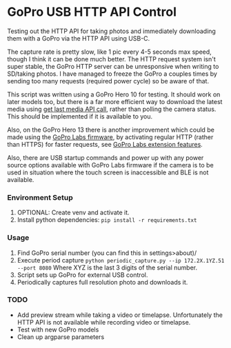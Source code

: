 # GoPro USB HTTP API Control

Testing out the HTTP API for taking photos and immediately downloading them with a GoPro via the HTTP API using USB-C.

The capture rate is pretty slow, like 1 pic every 4-5 seconds max speed, though I think it can be done much better. The HTTP request system isn't super stable, the GoPro HTTP server can be unresponsive when writing to SD/taking photos. I have managed to freeze the GoPro a couples times by sending too many requests (required power cycle) so be aware of that.

This script was written using a GoPro Hero 10 for testing. It should work on later models too, but there is a far more efficient way to download the latest media using [get last media API call](https://gopro.github.io/OpenGoPro/http#tag/Query/operation/OGP_GET_LAST_MEDIA), rather than polling the camera status. This should be implemented if it is available to you.

Also, on the GoPro Hero 13 there is another improvement which could be made using the [GoPro Labs firmware](https://github.com/gopro/labs), by activating regular HTTP (rather than HTTPS) for faster requests, see [GoPro Labs extension features](https://gopro.github.io/labs/control/extensions/). 

Also, there are USB startup commands and power up with any power source options available with GoPro Labs firmware if the camera is to be used in situation where the touch screen is inaccessible and BLE is not available. 

### Environment Setup
1. OPTIONAL: Create venv and activate it.
2. Install python dependencies:
	```pip install -r requirements.txt```

### Usage
1. Find GoPro serial number (you can find this in settings>about)/
2. Execute period capture
	```python periodic_capture.py --ip 172.2X.1YZ.51 --port 8080```
	Where XYZ is the last 3 digits of the serial number.
3. Script sets up GoPro for external USB control.
4. Periodically captures full resolution photo and downloads it.

### TODO
- Add preview stream while taking a video or timelapse. Unfortunately the HTTP API is not available while recording video or timelapse.
- Test with new GoPro models
- Clean up argparse parameters